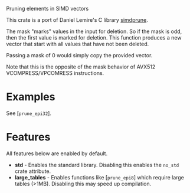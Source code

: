 Pruning elements in SIMD vectors

This crate is a port of Daniel Lemire's C library [simdprune](https://github.com/lemire/simdprune/).

The mask "marks" values in the input for deletion. So if
the mask is odd, then the first value is marked for deletion.
This function produces a new vector that start with all
values that have not been deleted.

Passing a mask of 0 would simply copy the provided vector.

Note that this is the opposite of the mask behavior of AVX512 VCOMPRESS/VPCOMRESS instructions.

# Examples

See [`prune_epi32`].

# Features

All features below are enabled by default.

* **std** - Enables the standard library. Disabling this enables the `no_std` crate attribute.
* **large_tables** - Enables functions like [`prune_epi8`] which require large tables (>1MB).
Disabling this may speed up compilation.
